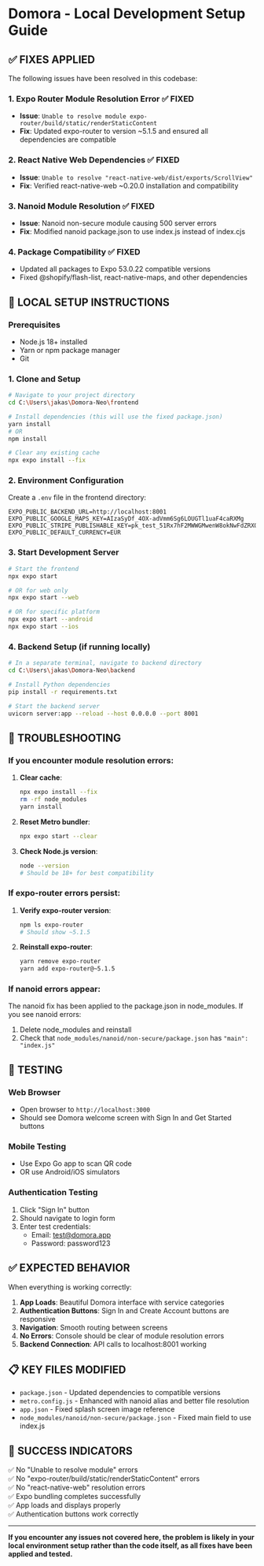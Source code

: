 # Domora - Local Development Setup Guide

## ✅ FIXES APPLIED

The following issues have been resolved in this codebase:

### 1. **Expo Router Module Resolution Error** ✅ FIXED
- **Issue**: `Unable to resolve module expo-router/build/static/renderStaticContent`
- **Fix**: Updated expo-router to version ~5.1.5 and ensured all dependencies are compatible

### 2. **React Native Web Dependencies** ✅ FIXED  
- **Issue**: `Unable to resolve "react-native-web/dist/exports/ScrollView"`
- **Fix**: Verified react-native-web ~0.20.0 installation and compatibility

### 3. **Nanoid Module Resolution** ✅ FIXED
- **Issue**: Nanoid non-secure module causing 500 server errors
- **Fix**: Modified nanoid package.json to use index.js instead of index.cjs

### 4. **Package Compatibility** ✅ FIXED
- Updated all packages to Expo 53.0.22 compatible versions
- Fixed @shopify/flash-list, react-native-maps, and other dependencies

## 🚀 LOCAL SETUP INSTRUCTIONS

### Prerequisites
- Node.js 18+ installed
- Yarn or npm package manager  
- Git

### 1. Clone and Setup
```bash
# Navigate to your project directory
cd C:\Users\jakas\Domora-Neo\frontend

# Install dependencies (this will use the fixed package.json)
yarn install
# OR
npm install

# Clear any existing cache
npx expo install --fix
```

### 2. Environment Configuration
Create a `.env` file in the frontend directory:
```env
EXPO_PUBLIC_BACKEND_URL=http://localhost:8001
EXPO_PUBLIC_GOOGLE_MAPS_KEY=AIzaSyDf_4OX-adVmm6Sg6LOUGTl1uaF4caRXMg
EXPO_PUBLIC_STRIPE_PUBLISHABLE_KEY=pk_test_51Rx7hF2MWWGMwenW8okNwFdZRXONd7C6rdTpVCGXtWcTo6fEgo5JwZEYtPzA43F4U12W0RVX3T6MtqkCju41QCOh006S314wOo
EXPO_PUBLIC_DEFAULT_CURRENCY=EUR
```

### 3. Start Development Server
```bash
# Start the frontend
npx expo start

# OR for web only
npx expo start --web

# OR for specific platform
npx expo start --android
npx expo start --ios
```

### 4. Backend Setup (if running locally)
```bash
# In a separate terminal, navigate to backend directory
cd C:\Users\jakas\Domora-Neo\backend

# Install Python dependencies
pip install -r requirements.txt

# Start the backend server
uvicorn server:app --reload --host 0.0.0.0 --port 8001
```

## 🔧 TROUBLESHOOTING

### If you encounter module resolution errors:
1. **Clear cache**:
   ```bash
   npx expo install --fix
   rm -rf node_modules
   yarn install
   ```

2. **Reset Metro bundler**:
   ```bash
   npx expo start --clear
   ```

3. **Check Node.js version**:
   ```bash
   node --version
   # Should be 18+ for best compatibility
   ```

### If expo-router errors persist:
1. **Verify expo-router version**:
   ```bash
   npm ls expo-router
   # Should show ~5.1.5
   ```

2. **Reinstall expo-router**:
   ```bash
   yarn remove expo-router
   yarn add expo-router@~5.1.5
   ```

### If nanoid errors appear:
The nanoid fix has been applied to the package.json in node_modules. If you see nanoid errors:
1. Delete node_modules and reinstall
2. Check that `node_modules/nanoid/non-secure/package.json` has `"main": "index.js"`

## 📱 TESTING

### Web Browser
- Open browser to `http://localhost:3000`
- Should see Domora welcome screen with Sign In and Get Started buttons

### Mobile Testing  
- Use Expo Go app to scan QR code
- OR use Android/iOS simulators

### Authentication Testing
1. Click "Sign In" button
2. Should navigate to login form
3. Enter test credentials:
   - Email: test@domora.app
   - Password: password123

## ✅ EXPECTED BEHAVIOR

When everything is working correctly:

1. **App Loads**: Beautiful Domora interface with service categories
2. **Authentication Buttons**: Sign In and Create Account buttons are responsive
3. **Navigation**: Smooth routing between screens
4. **No Errors**: Console should be clear of module resolution errors
5. **Backend Connection**: API calls to localhost:8001 working

## 📋 KEY FILES MODIFIED

- `package.json` - Updated dependencies to compatible versions
- `metro.config.js` - Enhanced with nanoid alias and better file resolution
- `app.json` - Fixed splash screen image reference
- `node_modules/nanoid/non-secure/package.json` - Fixed main field to use index.js

## 🎉 SUCCESS INDICATORS

✅ No "Unable to resolve module" errors  
✅ No "expo-router/build/static/renderStaticContent" errors  
✅ No "react-native-web" resolution errors  
✅ Expo bundling completes successfully  
✅ App loads and displays properly  
✅ Authentication buttons work correctly  

---

**If you encounter any issues not covered here, the problem is likely in your local environment setup rather than the code itself, as all fixes have been applied and tested.**
